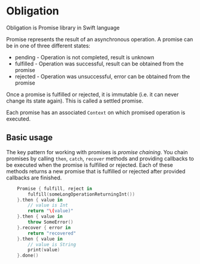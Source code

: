 # Obligation

Obligation is Promise library in Swift language

Promise represents the result of an asynchronous operation. A promise can be in one of three different states:

* pending - Operation is not completed, result is unknown
* fulfilled - Operation was successful, result can be obtained from the promise
* rejected - Operation was unsuccessful, error can be obtained from the promise


Once a promise is fulfilled or rejected, it is immutable (i.e. it can never change its state again).
This is called a settled promise.

Each promise has an associated `Context` on which promised operation is executed.

## Basic usage

The key pattern for working with promises is *promise chaining*. You chain promises by calling
`then`, `catch`, `recover` methods and providing callbacks to be executed when the promise is
fulfilled or rejected. Each of these methods returns a new promise that is fulfilled or rejected
after provided callbacks are finished.

```swift
    Promise { fulfill, reject in
        fulfill(someLongOperationReturningInt())
    }.then { value in
        // value is Int
        return "\(value)"
    }.then { value in
        throw SomeError()
    }.recover { error in
        return "recovered"
    }.then { value in
        // value is String
        print(value)
    }.done()
```

